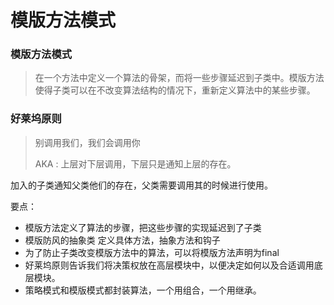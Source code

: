 模版方法模式
===

### 模版方法模式
> 在一个方法中定义一个算法的骨架，而将一些步骤延迟到子类中。模版方法使得子类可以在不改变算法结构的情况下，重新定义算法中的某些步骤。
> 
>
### 好莱坞原则
> 别调用我们，我们会调用你
>
>  AKA : 上层对下层调用，下层只是通知上层的存在。
>

加入的子类通知父类他们的存在，父类需要调用其的时候进行使用。


要点：
 * 模版方法定义了算法的步骤，把这些步骤的实现延迟到了子类
 * 模版防风的抽象类 定义具体方法，抽象方法和钩子
 * 为了防止子类改变模版方法中的算法，可以将模版方法声明为final
 * 好莱坞原则告诉我们将决策权放在高层模块中，以便决定如何以及合适调用底层模块。
 * 策略模式和模版模式都封装算法，一个用组合，一个用继承。
 
 